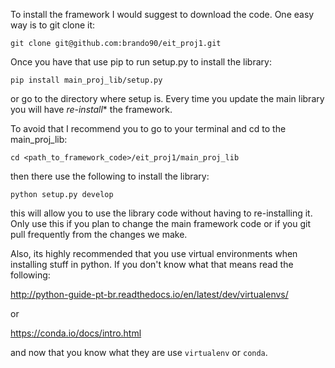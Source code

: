 To install the framework I would suggest to download the code. One easy way is to git clone it:

    git clone git@github.com:brando90/eit_proj1.git

Once you have that use pip to run setup.py to install the library:

    pip install main_proj_lib/setup.py

or go to the directory where setup is. Every time you update the main library you will have *re-install** the framework.

To avoid that I recommend you to go to your terminal and cd to the main_proj_lib:

    cd <path_to_framework_code>/eit_proj1/main_proj_lib

then there use the following to install the library:

    python setup.py develop

this will allow you to use the library code without having to re-installing it. Only use this if you plan to change the main framework code or if you git pull frequently from the changes we make.

Also, its highly recommended that you use virtual environments when installing stuff in python. If you don't know what that means read the following:

http://python-guide-pt-br.readthedocs.io/en/latest/dev/virtualenvs/

or

https://conda.io/docs/intro.html

and now that you know what they are use `virtualenv` or `conda`.
